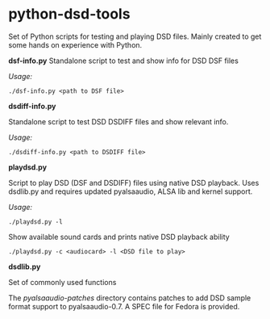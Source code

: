 python-dsd-tools
================

Set of Python scripts for testing and playing DSD files. Mainly created to get
some hands on experience with Python.

**dsf-info.py**
Standalone script to test and show info for DSD DSF files

*Usage:*

`./dsf-info.py <path to DSF file>`

**dsdiff-info.py**

Standalone script to test DSD DSDIFF files and show relevant info.

*Usage:*

`./dsdiff-info.py <path to DSDIFF file>`

**playdsd.py**

Script to play DSD (DSF and DSDIFF) files using native DSD playback.
Uses dsdlib.py and requires updated pyalsaaudio, ALSA lib and kernel support.

*Usage:*

`./playdsd.py -l`

Show available sound cards and prints native DSD playback ability

`./playdsd.py -c <audiocard> -l <DSD file to play>`


**dsdlib.py**

Set of commonly used functions


The *pyalsaaudio-patches* directory contains patches to add DSD sample format
support to pyalsaaudio-0.7.
A SPEC file for Fedora is provided.

